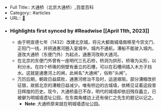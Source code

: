- Full Title:: 大通桥（北京大通桥）_百度百科
- Category:: #articles
- URL:: [🔗](https://baike.baidu.com/item/%E5%A4%A7%E9%80%9A%E6%A1%A5/15087185)
- ### Highlights first synced by #Readwise [[April 11th, 2023]]
    - 由于明宣德七年（1432）改建北京城，将元大都南城墙南移至今崇文门、正阳门一线，并把通惠河圈入皇城中，城内不通航，漕船不能驶入城内，遂改大通桥（东便门外）为起点，通惠河改称大通河。
    - 在北京的东便门外曾有一座明代三孔石桥，桥洞为拱形，桥墩为尖形，以利分水。在四个桥墩的侧壁有垂立的石槽，可以在石槽间插入木方子挡水。这就是通惠河上的闸，此闸名"大通闸"，俗称"头闸"。
    - 万历后期，朝政日益腐败，通惠河修治不及时，运道艰阻，部分漕粮改折征银，故抵北京的漕粮日益减少。唯有桥边的古城墙，依稀见证着这段昔日辉煌的历史。现今，大通桥虽已不存，明代的城墙却依旧残存矗立，已被僻为明城墙遗址公园，在东南角楼边上还有侯仁之先生的题记以记之。
        - **Note**: 大通桥原来就在明城墙遗址公园。
